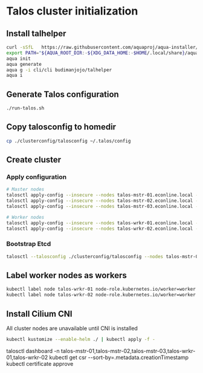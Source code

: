 # Talos cluster initialization

## Install talhelper

```bash
curl -sSfL   https://raw.githubusercontent.com/aquaproj/aqua-installer/v1.0.0/aqua-installer |   bash
export PATH="${AQUA_ROOT_DIR:-${XDG_DATA_HOME:-$HOME/.local/share}/aquaproj-aqua}/bin:$PATH"
aqua init
aqua generate
aqua g -i cli/cli budimanjojo/talhelper
aqua i
```

## Generate Talos configuration
```bash
./run-talos.sh
```


## Copy talosconfig to homedir
```bash
cp ./clusterconfig/talosconfig ~/.talos/config
```

## Create cluster 
### Apply configuration
```bash 
# Master nodes
talosctl apply-config --insecure --nodes talos-mstr-01.econline.local --file ./clusterconfig/home-cluster-talos-mstr-01.yaml
talosctl apply-config --insecure --nodes talos-mstr-02.econline.local --file ./clusterconfig/home-cluster-talos-mstr-02.yaml
talosctl apply-config --insecure --nodes talos-mstr-03.econline.local --file ./clusterconfig/home-cluster-talos-mstr-03.yaml

# Worker nodes
talosctl apply-config --insecure --nodes talos-wrkr-01.econline.local --file ./clusterconfig/home-cluster-talos-wrkr-01.yaml
talosctl apply-config --insecure --nodes talos-wrkr-02.econline.local --file ./clusterconfig/home-cluster-talos-wrkr-02.yaml
```

### Bootstrap Etcd
```bash
talosctl --talosconfig ./clusterconfig/talosconfig --nodes talos-mstr-01.econline.local bootstrap
```

## Label worker nodes as workers
```bash
kubectl label node talos-wrkr-01 node-role.kubernetes.io/worker=worker
kubectl label node talos-wrkr-02 node-role.kubernetes.io/worker=worker
```


## Install Cilium CNI
All cluster nodes are unavailable until CNI is installed

```bash
kubectl kustomize --enable-helm ./ | kubectl apply -f -
```

talosctl dashboard -n talos-mstr-01,talos-mstr-02,talos-mstr-03,talos-wrkr-01,talos-wrkr-02
kubectl get csr  --sort-by=.metadata.creationTimestamp
kubectl certificate  approve  <csr-id>
